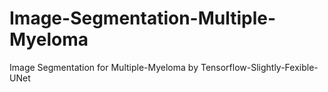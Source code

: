 # Image-Segmentation-Multiple-Myeloma
Image Segmentation for Multiple-Myeloma by Tensorflow-Slightly-Fexible-UNet
